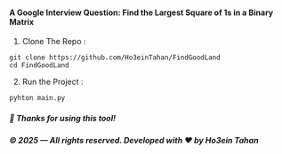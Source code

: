 #### A Google Interview Question: Find the Largest Square of 1s in a Binary Matrix

1. Clone The Repo :
``` git
git clone https://github.com/Ho3einTahan/FindGoodLand
cd FindGoodLand
```

2. Run the Project :
``` python
pyhton main.py
```

##### 🙏 Thanks for using this tool!
##### © 2025 — All rights reserved. Developed with ❤️ by Ho3ein Tahan